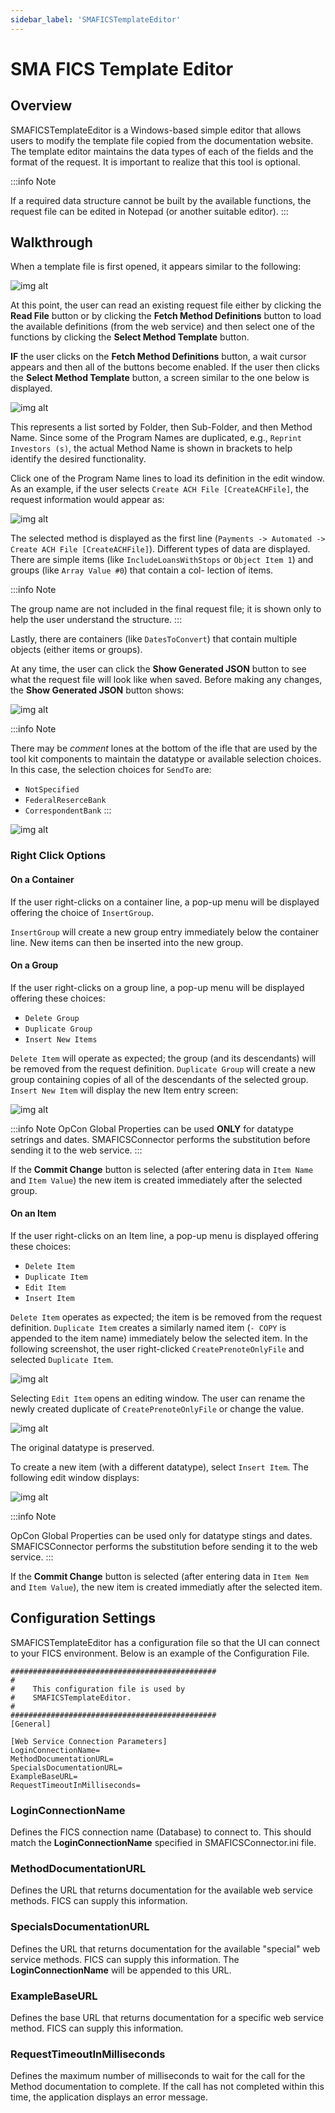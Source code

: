 ```yaml
---
sidebar_label: 'SMAFICSTemplateEditor'
---
```


# SMA FICS Template Editor

## Overview

SMAFICSTemplateEditor is a Windows-based simple editor that allows users to modify the template file copied from the documentation website. The template editor maintains the data types of each of the fields and the format of the request. It is important to realize that this tool is optional.

:::info Note

If a required data structure cannot be built by the available functions, the request file can be edited in Notepad (or another suitable editor).
:::

## Walkthrough

When a template file is first opened, it appears similar to the following:

![img alt](../static/img/smaficstemplate1.png)

At this point, the user can read an existing request file either by clicking the **Read File** button or by clicking the **Fetch Method Definitions** button to load the available definitions (from the web service) and then select one of the functions by clicking the **Select Method Template** button.

**IF** the user clicks on the **Fetch Method Definitions** button, a wait cursor appears and then all of the buttons become enabled. If the user then clicks the **Select Method Template** button, a screen similar to the one below is displayed.

![img alt](../static/img/smaficstemplate2.png)

This represents a list sorted by Folder, then Sub-Folder, and then Method Name. Since some of the Program Names are duplicated, e.g., ```Reprint Investors (s)```, the actual Method Name is shown in brackets to help identify the desired functionality.

Click one of the Program Name lines to load its definition in the edit window. As an example, if the user selects ```Create ACH File [CreateACHFile]```, the request information would appear as:

![img alt](../static/img/smaficstemplate3.png)

The selected method is displayed as the first line (```Payments -> Automated -> Create ACH File [CreateACHFile]```). Different types of data are displayed. There are simple items (like ```IncludeLoansWithStops``` or ```Object Item 1```) and groups (like ```Array Value #0```) that contain a col- lection of items.

:::info Note

The group name are not included in the final request file; it is shown only to help the user understand the structure.
:::

Lastly, there are containers (like ```DatesToConvert```) that contain multiple objects (either items or groups).

At any time, the user can click the **Show Generated JSON** button to see what the request file will look like when saved. Before making any changes, the **Show Generated JSON** button shows:

![img alt](../static/img/smaficstemplate4.png)

:::info Note

There may be *comment* lones at the bottom of the ifle that are used by the tool kit components to maintain the datatype or available selection choices. In this case, the selection choices for ```SendTo``` are:
* ```NotSpecified```
* ```FederalReserceBank```
* ```CorrespondentBank```
:::

![img alt](../static/img/smaficstemplate5.png)

### Right Click Options

#### On a Container

If the user right-clicks on a container line, a pop-up menu will be displayed offering the choice of ```InsertGroup```.

```InsertGroup``` will create a new group entry immediately below the container line. New items can then be inserted into the new group.

#### On a Group

If the user right-clicks on a group line, a pop-up menu will be displayed offering these choices:
* ```Delete Group```
* ```Duplicate Group```
* ```Insert New Items```

```Delete Item``` will operate as expected; the group (and its descendants) will be removed from the request definition.
```Duplicate Group``` will create a new group containing copies of all of the descendants of the selected group.
```Insert New Item``` will display the new Item entry screen:

![img alt](../static/img/smaficstemplate6.png)

:::info Note
OpCon Global Properties can be used **ONLY** for datatype setrings and dates. SMAFICSConnector performs the substitution before sending it to the web service.
:::

If the **Commit Change** button is selected (after entering data in ```Item Name``` and ```Item Value```) the new item is created immediately after the selected group.

#### On an Item

If the user right-clicks on an Item line, a pop-up menu is displayed offering these choices:
* ```Delete Item```
* ```Duplicate Item```
* ```Edit Item```
* ```Insert Item```

```Delete Item``` operates as expected; the item is be removed from the request definition. 
```Duplicate Item``` creates a similarly named item (```- COPY``` is appended to the item name) immediately below the selected item. In the following screenshot, the user right-clicked ```CreatePrenoteOnlyFile``` and selected ```Duplicate Item```.

![img alt](../static/img/smaficstemplate7.png)

Selecting ```Edit Item``` opens an editing window. The user can rename the newly created duplicate of ```CreatePrenoteOnlyFile``` or change the value.

![img alt](../static/img/smaficstemplate8.png)

The original datatype is preserved.

To create a new item (with a different datatype), select ```Insert Item```. The following edit window displays:

![img alt](../static/img/smaficstemplate8.png)

:::info Note

OpCon Global Properties can be used only for datatype stings and dates. SMAFICSConnector performs the substitution before sending it to the web service.
:::

If the **Commit Change** button is selected (after entering data in ```Item Nem``` and ```Item Value```), the new item is created immediatly after the selected item.

## Configuration Settings

SMAFICSTemplateEditor has a configuration file so that the UI can connect to your FICS environment. Below is an example of the Configuration File.

```
##############################################
#
#    This configuration file is used by
#    SMAFICSTemplateEditor.
#
##############################################
[General]

[Web Service Connection Parameters]
LoginConnectionName=
MethodDocumentationURL=
SpecialsDocumentationURL=
ExampleBaseURL=
RequestTimeoutInMilliseconds=
```

### LoginConnectionName

Defines the FICS connection name (Database) to connect to. This should match the **LoginConnectionName** specified in SMAFICSConnector.ini file.

### MethodDocumentationURL

Defines the URL that returns documentation for the available web service methods. FICS can supply this information.

### SpecialsDocumentationURL

Defines the URL that returns documentation for the available "special" web service methods. FICS can supply this information. The **LoginConnectionName** will be appended to this URL.

### ExampleBaseURL

Defines the base URL that returns documentation for a specific web service method. FICS can supply this information.

### RequestTimeoutInMilliseconds

Defines the maximum number of milliseconds to wait for the call for the Method documentation to complete. If the call has not completed within this time, the application displays an error message.

